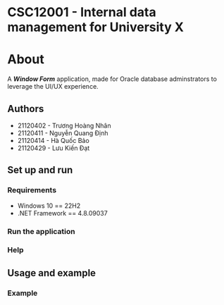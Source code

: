# CSC12001 - Internal data management for University X

# About

A ***Window Form*** application, made for Oracle database adminstrators to leverage the UI/UX experience.

## Authors

- 21120402 - Trương Hoàng Nhân
- 21120411 - Nguyễn Quang Định
- 21120414 - Hà Quốc Bảo
- 21120429 - Lưu Kiến Đạt

## Set up and run

### Requirements

- Windows 10 == 22H2
- .NET Framework == 4.8.09037

### Run the application

### Help

## Usage and example

### Example
